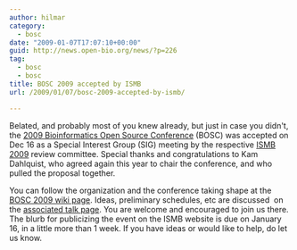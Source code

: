 ```yaml
---
author: hilmar
category:
  - bosc
date: "2009-01-07T17:07:10+00:00"
guid: http://news.open-bio.org/news/?p=226
tag:
  - bosc
  - bosc
title: BOSC 2009 accepted by ISMB
url: /2009/01/07/bosc-2009-accepted-by-ismb/

---
```

Belated, and probably most of you knew already, but just in case you didn't, the [2009 Bioinformatics Open Source Conference](http://open-bio.org/wiki/BOSC_2009) (BOSC) was accepted on Dec 16 as a Special Interest Group (SIG) meeting by the respective [ISMB 2009](http://www.iscb.org/ismbeccb2009/) review committee. Special thanks and congratulations to Kam Dahlquist, who agreed again this year to chair the conference, and who pulled the proposal together.

You can follow the organization and the conference taking shape at the [BOSC 2009 wiki page](http://open-bio.org/wiki/BOSC_2009). Ideas, preliminary schedules, etc are discussed  on the [associated talk page](http://open-bio.org/wiki/Talk:BOSC_2009). You are welcome and encouraged to join us there. The blurb for publicizing the event on the ISMB website is due on January 16, in a little more than 1 week. If you have ideas or would like to help, do let us know.
